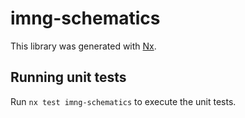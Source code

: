 # imng-schematics

This library was generated with [Nx](https://nx.dev).

## Running unit tests

Run `nx test imng-schematics` to execute the unit tests.
